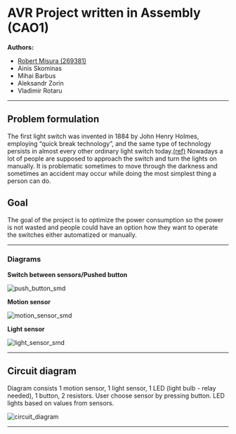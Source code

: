 # AVR Project written in Assembly (CAO1)

**Authors:**
   - [Robert Misura (269381)](github.com/R0b1S)
   - Ainis Skominas
   - Mihai Barbus
   - Aleksandr Zorin
   - Vladimir Rotaru
---

## Problem formulation
The first light switch was invented in 1884 by John Henry Holmes, employing “quick break technology”, and the same type of technology persists in almost every other ordinary light switch today.[(ref)](https://en.wikipedia.org/wiki/Light_switch) Nowadays a lot of people are supposed to approach the switch and turn the lights on manually. It is problematic sometimes to move through the darkness and sometimes an accident may occur while doing the most simplest thing a person can do.

## Goal
The goal of the project is to optimize the power consumption so the power is not wasted and people could have an option how they want to operate the switches either automatized or manually.

---
### Diagrams

**Switch between sensors/Pushed button**

![push_button_smd](https://github.com/R0b1S/3rd_Semester/blob/master/CAO1/08-Project/appendix/button_push_smd.png)

**Motion sensor**

![motion_sensor_smd](https://github.com/R0b1S/3rd_Semester/blob/master/CAO1/08-Project/appendix/motion_sensor_smd.png)

**Light sensor**

![light_sensor_smd](https://github.com/R0b1S/3rd_Semester/blob/master/CAO1/08-Project/appendix/light_sensor_smd.png)

---

## Circuit diagram
Diagram consists 1 motion sensor, 1 light sensor, 1 LED (light bulb - relay needed), 1 button, 2 resistors. User choose sensor by pressing button. LED lights based on values from sensors.

![circuit_diagram](https://github.com/R0b1S/3rd_Semester/blob/master/CAO1/08-Project/appendix/circuit_diagram.png)

---
